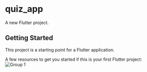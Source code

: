# quiz_app

A new Flutter project.

## Getting Started

This project is a starting point for a Flutter application.

A few resources to get you started if this is your first Flutter project:
![Group 1](https://github.com/user-attachments/assets/0f78a0d1-6a83-4e0d-aab5-8cba25f21fc0)
